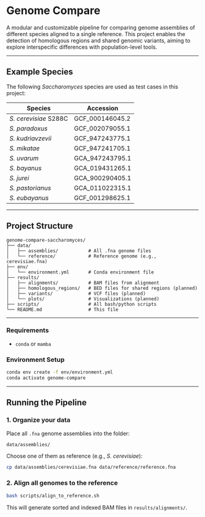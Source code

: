 # Genome Compare

A modular and customizable pipeline for comparing genome assemblies of different species aligned to a single reference. This project enables the detection of homologous regions and shared genomic variants, aiming to explore interspecific differences with population-level tools.

---

## Example Species

The following *Saccharomyces* species are used as test cases in this project:

| Species                    | Accession           |
|---------------------------|---------------------|
| *S. cerevisiae* S288C     | GCF_000146045.2     |
| *S. paradoxus*            | GCF_002079055.1     |
| *S. kudriavzevii*         | GCF_947243775.1     |
| *S. mikatae*              | GCF_947241705.1     |
| *S. uvarum*               | GCA_947243795.1     |
| *S. bayanus*              | GCA_019431265.1     |
| *S. jurei*                | GCA_900290405.1     |
| *S. pastorianus*          | GCA_011022315.1     |
| *S. eubayanus*            | GCF_001298625.1     |

---

##  Project Structure

```
genome-compare-saccharomyces/
├── data/
│   ├── assemblies/           # All .fna genome files
│   └── reference/            # Reference genome (e.g., cerevisiae.fna)
├── env/
│   └── environment.yml       # Conda environment file
├── results/
│   ├── alignments/           # BAM files from alignment
│   ├── homologous_regions/   # BED files for shared regions (planned)
│   ├── variants/             # VCF files (planned)
│   └── plots/                # Visualizations (planned)
├── scripts/                  # All bash/python scripts
└── README.md                 # This file
```

---

### Requirements
- `conda` or `mamba`

### Environment Setup

```bash
conda env create -f env/environment.yml
conda activate genome-compare
```

---

## Running the Pipeline

### 1. Organize your data

Place all `.fna` genome assemblies into the folder:

```bash
data/assemblies/
```

Choose one of them as reference (e.g., *S. cerevisiae*):

```bash
cp data/assemblies/cerevisiae.fna data/reference/reference.fna
```

### 2. Align all genomes to the reference

```bash
bash scripts/align_to_reference.sh
```

This will generate sorted and indexed BAM files in `results/alignments/`.
